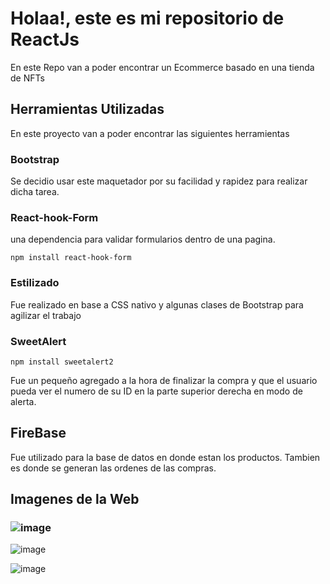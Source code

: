 # Holaa!, este es mi repositorio de ReactJs

En este Repo van a poder encontrar un Ecommerce basado en una tienda de NFTs

## Herramientas Utilizadas

En este proyecto van a poder encontrar las siguientes herramientas

### Bootstrap

Se decidio usar este maquetador por su facilidad y rapidez para realizar dicha tarea.


### React-hook-Form

una dependencia para validar formularios dentro de una pagina.

`npm install react-hook-form`

### Estilizado

Fue realizado en base a CSS nativo y algunas clases de Bootstrap para agilizar el trabajo

### SweetAlert
`npm install sweetalert2`

Fue un pequeño agregado a la hora de finalizar la compra y que el usuario pueda ver el numero de su ID en la parte superior derecha en modo de alerta.


## FireBase

Fue utilizado para la base de datos en donde estan los productos. Tambien es donde se generan las ordenes de las compras.



## Imagenes de la Web

### ![image](https://user-images.githubusercontent.com/111817877/216770482-4b5ac8f0-19e3-4b5f-a072-b03fbaad5c7e.png)




![image](https://user-images.githubusercontent.com/111817877/216770525-63343506-1960-4e42-a604-874736936684.png)




![image](https://user-images.githubusercontent.com/111817877/216770574-e8841c9e-a704-4279-980f-3836f3332ab8.png)


